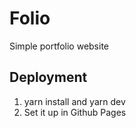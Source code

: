 # Folio
Simple portfolio website

## Deployment
1. yarn install and yarn dev
2. Set it up in Github Pages